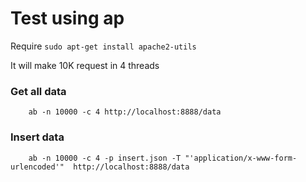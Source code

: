 # Test using ap

Require `sudo apt-get install apache2-utils`


It will make 10K request in 4 threads



### Get all data

		ab -n 10000 -c 4 http://localhost:8888/data

### Insert data

		ab -n 10000 -c 4 -p insert.json -T "'application/x-www-form-urlencoded'"  http://localhost:8888/data

